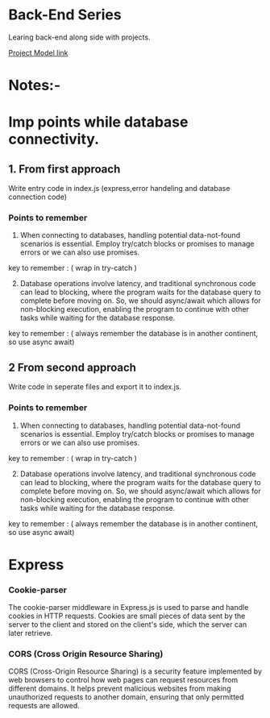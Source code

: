 # Back-End Series

Learing back-end along side with projects.

[Project Model link](https://app.eraser.io/workspace/GTmlXaD6dcql2E2EBiwr?origin=share)

# Notes:-

# Imp points while database connectivity.
## 1. From first approach
Write entry code in index.js (express,error handeling and database connection code)
### Points to remember

1. When connecting to databases, handling potential data-not-found scenarios is essential. Employ try/catch blocks or promises to manage errors or we can also use promises.

key to remember : ( wrap in try-catch )

2. Database operations involve latency, and traditional synchronous code can lead to blocking, where the program waits for the database query to complete before moving on. So, we should async/await which allows for non-blocking execution, enabling the program to continue with other tasks while waiting for the database response. 

key to remember :  ( always remember the database is in another continent, so use async await)

## 2 From second approach
Write code in seperate files and export it to index.js.

### Points to remember

1. When connecting to databases, handling potential data-not-found scenarios is essential. Employ try/catch blocks or promises to manage errors or we can also use promises.

key to remember : ( wrap in try-catch )

2. Database operations involve latency, and traditional synchronous code can lead to blocking, where the program waits for the database query to complete before moving on. So, we should async/await which allows for non-blocking execution, enabling the program to continue with other tasks while waiting for the database response. 

key to remember :  ( always remember the database is in another continent, so use async await)

# Express
### Cookie-parser
The cookie-parser middleware in Express.js is used to parse and handle cookies in HTTP requests. Cookies are small pieces of data sent by the server to the client and stored on the client's side, which the server can later retrieve.

### CORS (Cross Origin Resource Sharing)
CORS (Cross-Origin Resource Sharing) is a security feature implemented by web browsers to control how web pages can request resources from different domains. It helps prevent malicious websites from making unauthorized requests to another domain, ensuring that only permitted requests are allowed.